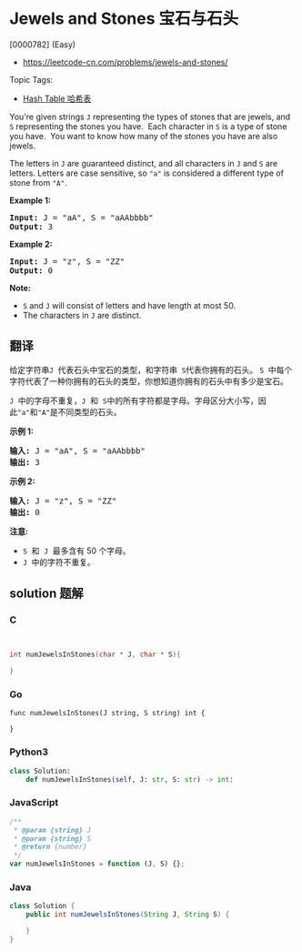 # Jewels and Stones 宝石与石头

[0000782] (Easy)

- https://leetcode-cn.com/problems/jewels-and-stones/

Topic Tags:

- [Hash Table 哈希表](https://leetcode-cn.com/tag/hash-table/)

You're given strings `J` representing the types of stones that are jewels, and `S` representing the stones you have.  Each character in `S` is a type of stone you have.  You want to know how many of the stones you have are also jewels.

The letters in `J` are guaranteed distinct, and all characters in `J` and `S` are letters. Letters are case sensitive, so `"a"` is considered a different type of stone from `"A"`.

**Example 1:**

<pre><strong>Input:</strong> J = "aA", S = "aAAbbbb"
<strong>Output:</strong> 3
</pre>

**Example 2:**

<pre><strong>Input:</strong> J = "z", S = "ZZ"
<strong>Output:</strong> 0
</pre>

**Note:**

- `S` and `J` will consist of letters and have length at most 50.
- The characters in `J` are distinct.

## 翻译

给定字符串`J`  代表石头中宝石的类型，和字符串  `S`代表你拥有的石头。 `S`  中每个字符代表了一种你拥有的石头的类型，你想知道你拥有的石头中有多少是宝石。

`J`  中的字母不重复，`J`  和  `S`中的所有字符都是字母。字母区分大小写，因此`"a"`和`"A"`是不同类型的石头。

**示例 1:**

<pre><strong>输入:</strong> J = "aA", S = "aAAbbbb"
<strong>输出:</strong> 3
</pre>

**示例 2:**

<pre><strong>输入:</strong> J = "z", S = "ZZ"
<strong>输出:</strong> 0
</pre>

**注意:**

- `S`  和  `J`  最多含有 50 个字母。
- `J`  中的字符不重复。

## solution 题解

### C

```c


int numJewelsInStones(char * J, char * S){

}


```

### Go

```golang
func numJewelsInStones(J string, S string) int {

}
```

### Python3

```python
class Solution:
    def numJewelsInStones(self, J: str, S: str) -> int:

```

### JavaScript

```javascript
/**
 * @param {string} J
 * @param {string} S
 * @return {number}
 */
var numJewelsInStones = function (J, S) {};
```

### Java

```java
class Solution {
    public int numJewelsInStones(String J, String S) {

    }
}
```
